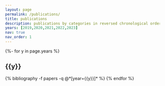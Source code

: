 ```yaml
---
layout: page
permalink: /publications/
title: publications
description: publications by categories in reversed chronological order. generated by jekyll-scholar.
years: [2019,2020,2021,2022,2023]
nav: true
nav_order: 1
---
```

<!-- _pages/publications.md -->
<div class="publications">

{%- for y in page.years %}
  <h2 class="year">{{y}}</h2>
  {% bibliography -f papers -q @*[year={{y}}]* %}
{% endfor %}

</div>

